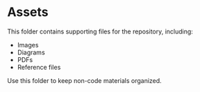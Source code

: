 # Assets

This folder contains supporting files for the repository, including:
- Images
- Diagrams
- PDFs
- Reference files

Use this folder to keep non-code materials organized.
